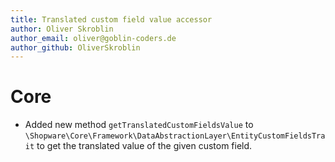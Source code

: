 ```yaml
---
title: Translated custom field value accessor
author: Oliver Skroblin
author_email: oliver@goblin-coders.de
author_github: OliverSkroblin
---
```


# Core
* Added new method `getTranslatedCustomFieldsValue` to `\Shopware\Core\Framework\DataAbstractionLayer\EntityCustomFieldsTrait` to get the translated value of the given custom field.
